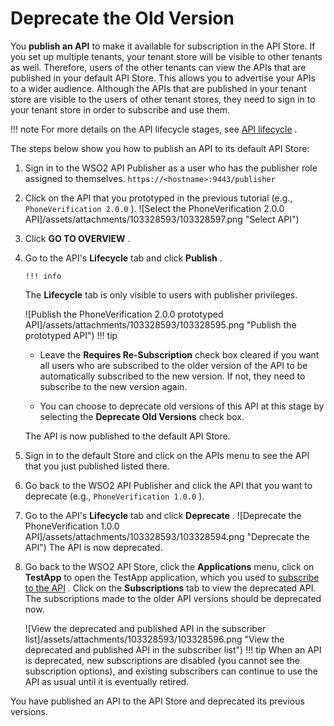 # Deprecate the Old Version

You **publish an API** to make it available for subscription in the API Store. If you set up multiple tenants, your tenant store will be visible to other tenants as well. Therefore, users of the other tenants can view the APIs that are published in your default API Store. This allows you to advertise your APIs to a wider audience. Although the APIs that are published in your tenant store are visible to the users of other tenant stores, they need to sign in to your tenant store in order to subscribe and use them.

!!! note
For more details on the API lifecycle stages, see [API lifecycle](https://docs.wso2.com/display/AM260/Key+Concepts#KeyConcepts-APIlifecycle) .


The steps below show you how to publish an API to its default API Store:

1.  Sign in to the WSO2 API Publisher as a user who has the publisher role assigned to themselves.
`https://<hostname>:9443/publisher         `
2.  Click on the API that you prototyped in the previous tutorial (e.g., `PhoneVerification 2.0.0` ).
    ![Select the PhoneVerification 2.0.0 API]/assets/attachments/103328593/103328597.png "Select API")
3.  Click **GO TO OVERVIEW** .

4.  Go to the API's **Lifecycle** tab and click **Publish** .

        !!! info
    The **Lifecycle** tab is only visible to users with publisher privileges.


    ![Publish the PhoneVerification 2.0.0 prototyped API]/assets/attachments/103328593/103328595.png "Publish the prototyped API")
        !!! tip
    -   Leave the **Requires Re-Subscription** check box cleared if you want all users who are subscribed to the older version of the API to be automatically subscribed to the new version. If not, they need to subscribe to the new version again.

    -   You can choose to deprecate old versions of this API at this stage by selecting the **Deprecate Old Versions** check box.


    The API is now published to the default API Store.

5.  Sign in to the default Store and click on the APIs menu to see the API that you just published listed there.
6.  Go back to the WSO2 API Publisher and click the API that you want to deprecate (e.g., `PhoneVerification 1.0.0` ).

7.  Go to the API's **Lifecycle** tab and click **Deprecate** .
    ![Deprecate the PhoneVerification 1.0.0 API]/assets/attachments/103328593/103328594.png "Deprecate the API")    The API is now deprecated.

8.  Go back to the WSO2 API Store, click the **Applications** menu, click on **TestApp** to open the TestApp application, which you used to [subscribe to the API](https://docs.wso2.com/display/AM260/Subscribe+to+an+API) . Click on the **Subscriptions** tab to view the deprecated API.
    The subscriptions made to the older API versions should be deprecated now.

    ![View the deprecated and published API in the subscriber list]/assets/attachments/103328593/103328596.png "View the deprecated and published API in the subscriber list")
        !!! tip
    When an API is deprecated, new subscriptions are disabled (you cannot see the subscription options), and existing subscribers can continue to use the API as usual until it is eventually retired.


You have published an API to the API Store and deprecated its previous versions.
